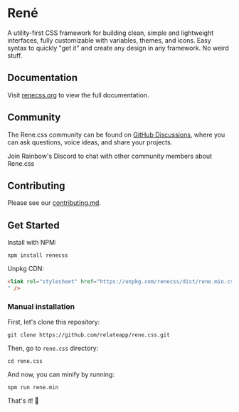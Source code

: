 # René

A utility-first CSS framework for building clean, simple and lightweight interfaces, fully customizable with variables, themes, and icons. Easy syntax to quickly "get it" and create any design in any framework. No weird stuff.

## Documentation
Visit [renecss.org](https://renecss.org) to view the full documentation.

## Community
The Rene.css community can be found on [GitHub Discussions](https://github.com/relateapp/rene.css/discussions), where you can ask questions, voice ideas, and share your projects.

Join Rainbow's Discord to chat with other community members about Rene.css

## Contributing
Please see our [contributing.md](https://github.com/relateapp/rene.css/blob/main/contributing.md).

## Get Started

Install with NPM:

```console
npm install renecss
```

Unpkg CDN: 

```html
<link rel="stylesheet" href="https://unpkg.com/renecss/dist/rene.min.css
" />
```

### Manual installation

First, let's clone this repository:

```console
git clone https://github.com/relateapp/rene.css.git
```

Then, go to `rene.css` directory:

```console
cd rene.css
```

And now, you can minify by running:

```console
npm run rene.min
```

That's it! 🎉